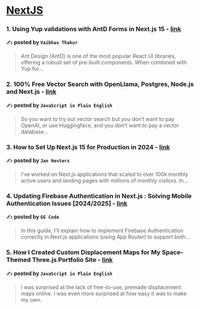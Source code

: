 
<h1><a href=https://medium.com/tag/nextjs/recommended target="_blank" rel="noopener noreferrer">NextJS</a></h1>
<h3>1. Using Yup validations with AntD Forms in Next.js 15 - <a href="https://medium.com/@vaibhav11t/using-yup-validations-with-antd-forms-in-next-js-15-18602af2db7e" target="_blank" rel="noopener noreferrer">link</a></h3>

✍️ **posted by `Vaibhav Thakur`**

<blockquote>Ant Design (AntD) is one of the most popular React UI libraries, offering a robust set of pre-built components. When combined with Yup for…</blockquote>

<h3>2. 100% Free Vector Search with OpenLlama, Postgres, Node.js and Next.js - <a href="https://medium.com/javascript-in-plain-english/100-free-vector-search-with-openllama-postgres-nodejs-and-nextjs-e496856766f7" target="_blank" rel="noopener noreferrer">link</a></h3>

✍️ **posted by `JavaScript in Plain English`**

<blockquote>So you want to try out vector search but you don’t want to pay OpenAI, or use Huggingface, and you don’t want to pay a vector database…</blockquote>

<h3>3. How to Set Up Next.js 15 for Production in 2024 - <a href="https://medium.com/@jan.hesters/how-to-set-up-next-js-15-for-production-in-2024-347f542922b4" target="_blank" rel="noopener noreferrer">link</a></h3>

✍️ **posted by `Jan Hesters`**

<blockquote>I’ve worked on Next.js applications that scaled to over 100k monthly active users and landing pages with millions of monthly visitors. In…</blockquote>

<h3>4. Updating Firebase Authentication in Next.js : Solving Mobile Authentication Issues [2024/2025] - <a href="https://medium.com/@gg.code.latam/updating-firebase-authentication-in-next-js-solving-mobile-authentication-issues-2024-2025-5a01342bcc13" target="_blank" rel="noopener noreferrer">link</a></h3>

✍️ **posted by `GG Code`**

<blockquote>In this guide, I’ll explain how to implement Firebase Authentication correctly in Next.js applications (using App Router) to support both…</blockquote>

<h3>5. How I Created Custom Displacement Maps for My Space-Themed Three.js Portfolio Site - <a href="https://medium.com/javascript-in-plain-english/how-i-created-custom-displacement-maps-for-my-space-themed-three-js-portfolio-site-642b52700941" target="_blank" rel="noopener noreferrer">link</a></h3>

✍️ **posted by `JavaScript in Plain English`**

<blockquote>I was surprised at the lack of free-to-use, premade displacement maps online. I was even more surprised at how easy it was to make my own.</blockquote>

